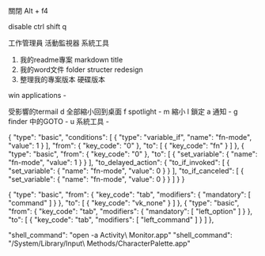 關閉 Alt + f4

disable ctrl shift q


工作管理員 活動監視器 系統工具




1. 我的readme專案 markdown title
2. 我的word文件 folder structer redesign
3. 整理我的專案版本 硬碟版本





win applications   -


受影響的termail
d 全部縮小回到桌面
f spotlight         -
m 縮小
l 鎖定
a 通知               -
g finder 中的GOTO    -
u 系統工具            -



{
  "type": "basic",
  "conditions": [
    {
      "type": "variable_if",
      "name": "fn-mode",
      "value": 1
    }
  ],
  "from": {
      "key_code": "0"
  },
  "to": [
    {
      "key_code": "fn"
    }
  ]
},
{
  "type": "basic",
  "from": {
    "key_code": "0"
  },
  "to": [
    {
      "set_variable": {
        "name": "fn-mode",
        "value": 1
      }
    }
  ],
  "to_delayed_action": {
    "to_if_invoked": [
      {
        "set_variable": {
          "name": "fn-mode",
          "value": 0
        }
      }
    ],
    "to_if_canceled": [
      {
        "set_variable": {
          "name": "fn-mode",
          "value": 0
        }
      }
    ]
  }
}

{
  "type": "basic",
  "from": {
    "key_code": "tab",
    "modifiers": {
      "mandatory": [
        "command"
      ]
    }
  },
  "to": [
    {
      "key_code": "vk_none"
    }
  ]
},
{
  "type": "basic",
  "from": {
    "key_code": "tab",
    "modifiers": {
      "mandatory": [
        "left_option"
      ]
    }
  },
  "to": [
    {
      "key_code": "tab",
      "modifiers": [
        "left_command"
      ]
    }
  ]
},




"shell_command": "open -a Activity\\ Monitor.app"
"shell_command": "/System/Library/Input\\ Methods/CharacterPalette.app"
